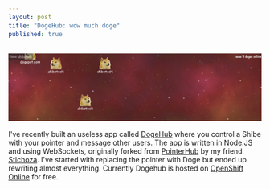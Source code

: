 ```yaml
---
layout: post
title: "DogeHub: wow much doge"
published: true
---
```


[![DogeHub](/static/dogehub.png)](http://doge.pirrate.me)

I've recently built an useless app called [DogeHub](http://doge.pirrate.me) where you control a Shibe with your pointer and message other users. The app is written in Node.JS and using WebSockets, originally forked from [PointerHub](https://github.com/Stichoza/pointerhub) by my friend [Stichoza](https://github.com/Stichoza). I've started with replacing the pointer with Doge but ended up rewriting almost everything. Currently Dogehub is hosted on [OpenShift Online](https://www.openshift.com/products/online) for free.